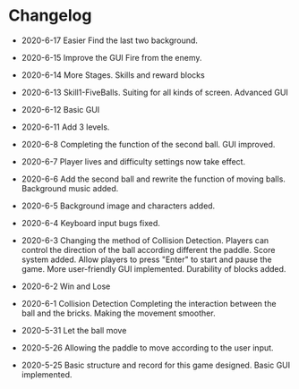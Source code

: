# Changelog

- 2020-6-17
Easier
Find the last two background.

- 2020-6-15
Improve the GUI
Fire from the enemy.

- 2020-6-14
More Stages.
Skills and reward blocks

- 2020-6-13
Skill1-FiveBalls.
Suiting for all kinds of screen.
Advanced GUI

- 2020-6-12
Basic GUI

- 2020-6-11
  Add 3 levels.
- 2020-6-8
  Completing the function of the second ball.
  GUI improved.

- 2020-6-7
  Player lives and difficulty settings now take effect.
  
- 2020-6-6
  Add the second ball and rewrite the function of moving balls.
  Background music added.
  
- 2020-6-5
  Background image and characters added.
  
- 2020-6-4
  Keyboard input bugs fixed.
  
- 2020-6-3
  Changing the method of Collision Detection.
  Players can control the direction of the ball according different the paddle.
  Score system added.
  Allow players to press "Enter" to start and pause the game.
  More user-friendly GUI implemented.
  Durability of blocks added.
  
- 2020-6-2
  Win and Lose
  
- 2020-6-1
  Collision Detection
  Completing the interaction between the ball and the bricks.
  Making the movement smoother.
  
- 2020-5-31
  Let the ball move
  
- 2020-5-26
  Allowing the paddle to move according to the user input.

- 2020-5-25
Basic structure and record for this game designed.
Basic GUI implemented.